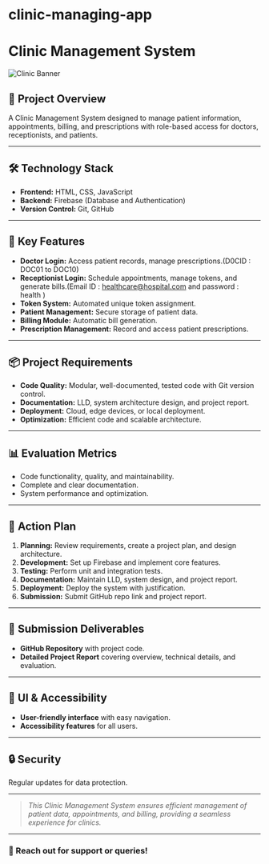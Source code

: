 # clinic-managing-app
# Clinic Management System

![Clinic Banner](https://via.placeholder.com/1000x300?text=Clinic+Management+System)

## 🏥 Project Overview
A Clinic Management System designed to manage patient information, appointments, billing, and prescriptions with role-based access for doctors, receptionists, and patients.

---

## 🛠️ Technology Stack
- **Frontend:** HTML, CSS, JavaScript
- **Backend:** Firebase (Database and Authentication)
- **Version Control:** Git, GitHub

---

## 🔑 Key Features
- **Doctor Login:** Access patient records, manage prescriptions.(D0CID : DOC01 to DOC10)
- **Receptionist Login:** Schedule appointments, manage tokens, and generate bills.(Email ID : healthcare@hospital.com and password : health ) 
- **Token System:** Automated unique token assignment.
- **Patient Management:** Secure storage of patient data.
- **Billing Module:** Automatic bill generation.
- **Prescription Management:** Record and access patient prescriptions.

---

## 📦 Project Requirements
- **Code Quality:** Modular, well-documented, tested code with Git version control.
- **Documentation:** LLD, system architecture design, and project report.
- **Deployment:** Cloud, edge devices, or local deployment.
- **Optimization:** Efficient code and scalable architecture.

---

## 📊 Evaluation Metrics
- Code functionality, quality, and maintainability.
- Complete and clear documentation.
- System performance and optimization.

---

## 🚀 Action Plan
1. **Planning:** Review requirements, create a project plan, and design architecture.
2. **Development:** Set up Firebase and implement core features.
3. **Testing:** Perform unit and integration tests.
4. **Documentation:** Maintain LLD, system design, and project report.
5. **Deployment:** Deploy the system with justification.
6. **Submission:** Submit GitHub repo link and project report.

---

## 📑 Submission Deliverables
- **GitHub Repository** with project code.
- **Detailed Project Report** covering overview, technical details, and evaluation.

---

## 🎨 UI & Accessibility
- **User-friendly interface** with easy navigation.
- **Accessibility features** for all users.

---

## 🔒 Security
Regular updates for data protection.

---

> *This Clinic Management System ensures efficient management of patient data, appointments, and billing, providing a seamless experience for clinics.*

---

### 📧 Reach out for support or queries!
